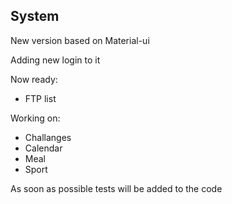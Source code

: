 ## System

New version based on Material-ui

Adding new login to it

Now ready: 
- FTP list

Working on: 
- Challanges
- Calendar
- Meal
- Sport

As soon as possible tests will be added to the code
